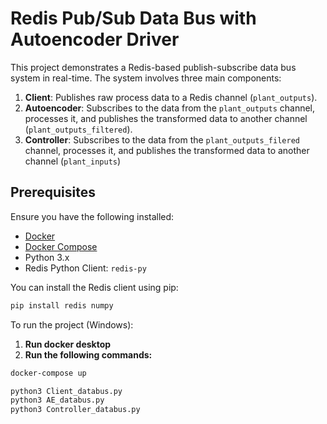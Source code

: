 # Redis Pub/Sub Data Bus with Autoencoder Driver

This project demonstrates a Redis-based publish-subscribe data bus system in real-time. The system involves three main components:
1. **Client**: Publishes raw process data to a Redis channel (`plant_outputs`).
2. **Autoencoder**: Subscribes to the data from the `plant_outputs` channel, processes it, and publishes the transformed data to another channel (`plant_outputs_filtered`).
3. **Controller**: Subscribes to the data from the `plant_outputs_filered` channel, processes it, and publishes the transformed data to another channel (`plant_inputs`)

## Prerequisites

Ensure you have the following installed:
- [Docker](https://www.docker.com/)
- [Docker Compose](https://docs.docker.com/compose/)
- Python 3.x
- Redis Python Client: `redis-py`

You can install the Redis client using pip:
```bash
pip install redis numpy
```

To run the project (Windows): 

1. **Run docker desktop**
2. **Run the following commands:**

```bash
docker-compose up

python3 Client_databus.py
python3 AE_databus.py
python3 Controller_databus.py
```


